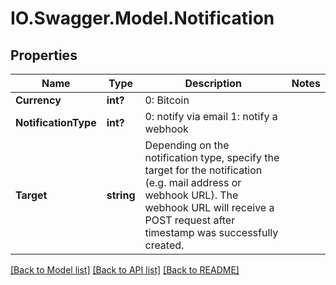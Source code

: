 # IO.Swagger.Model.Notification
## Properties

Name | Type | Description | Notes
------------ | ------------- | ------------- | -------------
**Currency** | **int?** | 0: Bitcoin | 
**NotificationType** | **int?** | 0: notify via email  1: notify a webhook | 
**Target** | **string** | Depending on the notification type, specify the target for the notification (e.g. mail address or webhook URL). The webhook URL will receive a POST request after timestamp was successfully created. | 

[[Back to Model list]](../README.md#documentation-for-models) [[Back to API list]](../README.md#documentation-for-api-endpoints) [[Back to README]](../README.md)

